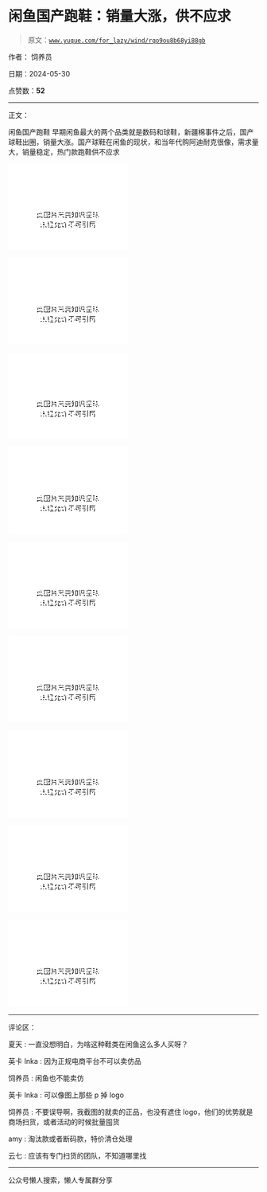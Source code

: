 # 闲鱼国产跑鞋：销量大涨，供不应求

> 原文：[`www.yuque.com/for_lazy/wind/rqo9ou8b68yi88gb`](https://www.yuque.com/for_lazy/wind/rqo9ou8b68yi88gb)

作者： 饲养员

日期：2024-05-30

点赞数：**52**

* * *

正文：

闲鱼国产跑鞋
早期闲鱼最大的两个品类就是数码和球鞋，新疆棉事件之后，国产球鞋出圈，销量大涨。国产球鞋在闲鱼的现状，和当年代购阿迪耐克很像，需求量大，销量稳定，热门款跑鞋供不应求

![](img/ca560ba2ed4f6de5bd3e8e108f05f007.png)

![](img/f0f0fca108962a25ccfd3ed243d6f24b.png)

![](img/032af4b33344ee2b2e6a521ebc1a7b14.png)

![](img/f164bd0b6c2837dcd14b45de50f33237.png)

![](img/6c7bd912182c0f5bd96a4b0101b5de8c.png)

![](img/89bf6b537e8023154bcd9a1c2aabe294.png)

![](img/02b89c53f755884c28e88738084a02f1.png)

![](img/3ef301a69b5d0bb3ad3054587d1ac1a3.png)

![](img/fc1dbd4fc1de12081833d95c7f9cf103.png)

* * *

评论区：

夏天 : 一直没想明白，为啥这种鞋类在闲鱼这么多人买呀？

英卡 Inka : 因为正规电商平台不可以卖仿品

饲养员 : 闲鱼也不能卖仿

英卡 Inka : 可以像图上那些 p 掉 logo

饲养员 : 不要误导啊，我截图的就卖的正品，也没有遮住 logo，他们的优势就是商场扫货，或者活动的时候批量囤货

amy : 淘汰款或者断码款，特价清仓处理

云七 : 应该有专门扫货的团队，不知道哪里找

* * *

公众号懒人搜索，懒人专属群分享